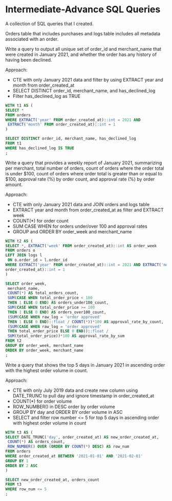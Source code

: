 # Intermediate-Advance SQL Queries
A collection of SQL queries that I created.

Orders table that includes purchases and logs table includes all metadata associated with an order. 

Write a query to output all unique set of order_id and merchant_name that were created in January 2021, and whether the order has any history of having been declined.

Approach:
* CTE with only January 2021 data and filter by using EXTRACT year and month from order_created_at
* SELECT DISTINCT order_id, merchant_name, and has_declined_log 
* Filter has_declined_log as TRUE 

```sql
WITH t1 AS ( 
SELECT * 
FROM orders 
WHERE EXTRACT('year' FROM order_created_at)::int = 2021 AND 
 EXTRACT('month' FROM order_created_at)::int = 1 
) 

SELECT DISTINCT order_id, merchant_name, has_declined_log 
FROM t1 
WHERE has_declined_log IS TRUE 
; 
```

Write a query that provides a weekly report of January 2021, summarizing per merchant, total number of orders, count of orders where the order total is under $100, count of orders where order total is greater than or equal to $100, approval rate (%) by order count, and approval rate (%) by order amount.

Approach:
* CTE with only January 2021 data and JOIN orders and logs table 
* EXTRACT year and month from order_created_at as filter and EXTRACT week 
* COUNT(*) for order count 
* SUM CASE WHEN for orders under/over 100 and approval rates 
* GROUP and ORDER BY order_week and merchant_name

```sql
WITH t2 AS ( 
SELECT *, EXTRACT('week' FROM order_created_at)::int AS order_week 
FROM orders o 
LEFT JOIN logs l 
 ON o.order_id = l.order_id 
WHERE EXTRACT('year' FROM order_created_at)::int = 2021 AND EXTRACT('month' FROM 
order_created_at)::int = 1 
) 

SELECT order_week, 
 merchant_name, 
 COUNT(*) AS total_orders_count, 
 SUM(CASE WHEN total_order_price < 100 
 THEN 1 ELSE 0 END) AS orders_under100_count, 
 SUM(CASE WHEN total_order_price >= 100 
 THEN 1 ELSE 0 END) AS orders_over100_count, 
 (SUM(CASE WHEN raw_log = 'order approved' 
 THEN 1 ELSE 0 END)::float / COUNT(*))*100 AS approval_rate_by_count, 
 (SUM(CASE WHEN raw_log = 'order approved' 
 THEN total_order_price ELSE 0 END))::float / 
 SUM(total_order_price))*100 AS approval_rate_by_sum 
FROM t2 
GROUP BY order_week, merchant_name 
ORDER BY order_week, merchant_name 
;
```

Write a query that shows the top 5 days in January 2021 in ascending order with the highest order volume in count.

Approach:
* CTE with only July 2019 data and create new column using DATE_TRUNC to pull day and ignore timestamp in order_created_at
* COUNT(*) for order volume 
* ROW_NUMBER() in DESC order by order volume 
* GROUP BY day and ORDER BY order volume in ASC 
* SELECT and filter row number <= 5 for top 5 days in ascending order with highest order volume in count

```sql
WITH t3 AS ( 
SELECT DATE_TRUNC('day', order_created_at) AS new_order_created_at, 
 COUNT(*) AS orders_count, 
 ROW_NUMBER() OVER (ORDER BY COUNT(*) DESC) AS row_num 
FROM orders 
WHERE order_created_at BETWEEN '2021-01-01' AND '2021-02-01' 
GROUP BY 1 
ORDER BY 2 ASC 
) 

SELECT new_order_created_at, orders_count 
FROM t3 
WHERE row_num <= 5 
;
```



